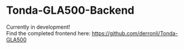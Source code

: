 # Tonda-GLA500-Backend
Currently in development!  
Find the completed frontend here: https://github.com/derronli/Tonda-GLA500 
